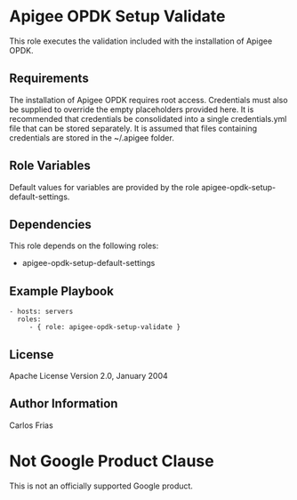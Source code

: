 Apigee OPDK Setup Validate
=========

This role executes the validation included with the installation of Apigee OPDK.

Requirements
------------

The installation of Apigee OPDK requires root access. Credentials must also be supplied to override the empty placeholders
provided here. It is recommended that credentials be consolidated into a single credentials.yml file that can be stored 
separately. It is assumed that files containing credentials are stored in the ~/.apigee folder. 

Role Variables
--------------

Default values for variables are provided by the role apigee-opdk-setup-default-settings.

Dependencies
------------

This role depends on the following roles:

* apigee-opdk-setup-default-settings

Example Playbook
----------------

    - hosts: servers
      roles:
         - { role: apigee-opdk-setup-validate }

License
-------

Apache License Version 2.0, January 2004

Author Information
------------------

Carlos Frias
<!-- BEGIN Google Required Disclaimer -->

# Not Google Product Clause

This is not an officially supported Google product.
<!-- END Google Required Disclaimer -->